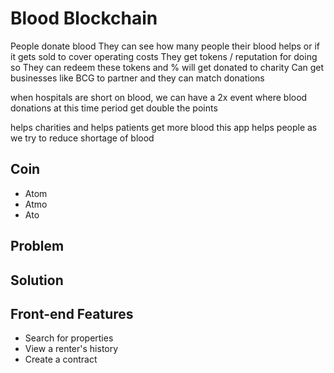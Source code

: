 # Blood Blockchain

People donate blood 
They can see how many people their blood helps or if it gets sold to cover operating costs
They get tokens / reputation for doing so
They can redeem these tokens and % will get donated to charity
Can get businesses like BCG to partner and they can match donations

when hospitals are short on blood, we can have a 2x event where blood donations at this time period get double the points

helps charities and helps patients get more blood
this app helps people as we try to reduce shortage of blood


## Coin

* Atom
* Atmo
* Ato

## Problem

## Solution

## Front-end Features

* Search for properties
* View a renter's history
* Create a contract

